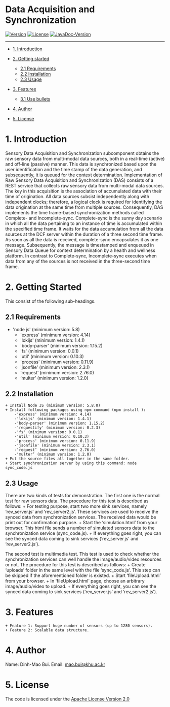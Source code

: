 # Data Acquisition and Synchronization

<!-- make your own badges from here: http://shields.io/ -->
[![Version](https://img.shields.io/badge/mining%20minds-version%202.5-green.svg)](http://www.miningminds.re.kr/english/)
[![License](https://img.shields.io/badge/Apache%20License%20-Version%202.0-yellowgreen.svg)](https://www.apache.org/licenses/LICENSE-2.0)
[![JavaDoc-Version](https://img.shields.io/badge/JavaDoc-Version%202.5-green.svg)](https://ubiquitous-computing-lab.github.io/Mining-Minds/doc/dcl-doc/data-acquisition-and-synchronization/APIdocs.htm)



--------------------------

<!-- Update the list and the main body. -->




- [1. Introduction](#1-introduction)

   
- [2. Getting started](#2-getting-Started)
    - [2.1 Requirements](#21-requirements)
    - [2.2 Installation](#22-installation)
    - [2.3 Usage](#23-usage)
	
- [3. Features](#3-features)
    - [3.1 Use bullets](#31-use-bullets)
     
- [4. Author](#5-author)

- [5. License](#6-license)

<!-- Main Body of the Document -->


# 1. Introduction

Sensory Data Acquisition and Synchronization subcomponent obtains the raw sensory data from multi-modal data sources, both in a real-time (active) and off-line (passive) manner. This data is synchronized based upon the user identification and the time stamp of the data generation, and subsequently, it is queued for the context
determination.
Implementation of Raw Sensory Data Acquisition and Synchronization (DAS) consists of a REST service that collects raw sensory data from multi-modal data sources. The key in this acquisition is the association of accumulated data with their time of origination. All data sources subsist independently along with independent clocks; therefore, a logical clock is required for identifying the data origination at the same time from multiple sources. Consequently, DAS implements the time frame-based synchronization methods called Complete- and Incomplete-sync. Complete-sync is the sunny day scenario in which all the data pertaining to an instance of time is accumulated within the specified time frame. It waits for the data accumulation from all the data sources at the DCF server within the duration of a three second time frame. As soon as all the data is received, complete-sync encapsulates it as one message. Subsequently, the message is timestamped and enqueued in Sensory Data Queue for context determination by a health and wellness platform. In contrast to Complete-sync, Incomplete-sync executes when data from any of the sources is not received in the three-second time frame.

# 2. Getting Started

This consist of the following sub-headings. 


## 2.1 Requirements

+ 'node js' (minimum version: 5.8)
	+ 'express' (minimum version: 4.14)
	+ 'lokijs' (minimum version: 1.4.1)
	+ 'body-parser' (minimum version: 1.15.2)
	+ 'fs' (minimum version: 0.0.1)
	+ 'util' (minimum version: 0.10.3)
	+ 'process' (minimum version: 0.11.9)
	+ 'jsonfile' (minimum version: 2.3.1)
	+ ‘request’ (minimum version: 2.76.0)
	+ ‘multer’ (minimum version: 1.2.0)



## 2.2 Installation

	+ Install Node JS (minimum version: 5.8.0)
	+ Install following packages using npm command (npm install ):
		-'express' (minimum version: 4.14)
		-'lokijs' (minimum version: 1.4.1)
		-'body-parser' (minimum version: 1.15.2)
		-'requestify' (minimum version: 0.2.3)
		-'fs' (minimum version: 0.0.1)
		-'util' (minimum version: 0.10.3)
		-'process' (minimum version: 0.11.9)
		-'jsonfile' (minimum version: 2.3.1)
		-‘request’ (minimum version: 2.76.0)
		-‘multer’ (minimum version: 1.2.0)
	+ Put the source files all together in the same folder.
	+ Start synchronization server by using this command: node sync_code.js


## 2.3 Usage

There are two kinds of tests for demonstration. The first one is the normal test for raw sensors data. The procedure for this test is described as follows:
	+ For testing purpose, start two more sink services, namely ‘rev_server.js’ and ‘rev_server2.js’. These services are used to receive the synced data from synchronization services. The received data would be print out for confirmation purpose.
	+ Start the ‘simulation.html’ from your browser. This html file sends a number of simulated sensors data to the synchronization service (sync_code.js). 
	+ If everything goes right, you can see the synced data coming to sink services (‘rev_server.js’ and ‘rev_server2.js’).

The second test is multimedia test. This test is used to check whether the synchronization services can well handle the image/audio/video resources or not. The procedure for this test is described as follows:
	+ Create ‘uploads’ folder in the same level with the file ‘sync_code.js’. This step can be skipped if the aforementioned folder is existed.
	+ Start ‘fileUpload.html’ from your browser.
	+ In ‘fileUpload.html’ page, choose an arbitrary image/audio/video to upload.
	+ If everything goes right, you can see the synced data coming to sink services (‘rev_server.js’ and ‘rev_server2.js’).

# 3. Features

	+ Feature 1: Support huge number of sensors (up to 1280 sensors).
	+ Feature 2: Scalable data structure.


# 4. Author

Name: Dinh-Mao Bui.
Email: mao.bui@khu.ac.kr


# 5. License

The code is licensed under the [Apache License Version 2.0](http://www.apache.org/licenses/LICENSE-2.0)
<br>
 

